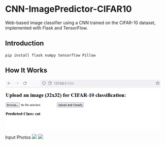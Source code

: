 # CNN-ImagePredictor-CIFAR10
Web-based image classifier using a CNN trained on the CIFAR-10 dataset, implemented with Flask and TensorFlow.

## Introduction
```
pip install flask numpy tensorflow Pillow

```
## How It Works
![](images/results_cat.png)

Input Photos
![](images/cat_pic.png)
![](images/frog.png)
